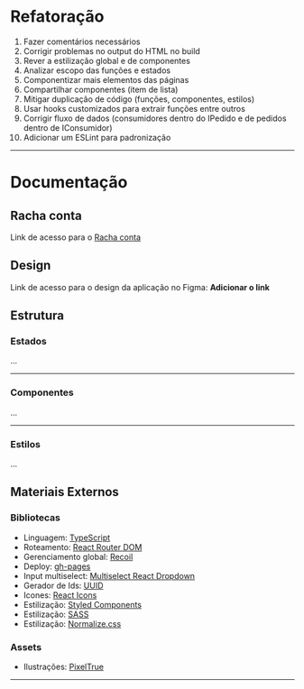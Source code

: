 # Refatoração
1. Fazer comentários necessários
2. Corrigir problemas no output do HTML no build
3. Rever a estilização global e de componentes
4. Analizar escopo das funções e estados
5. Componentizar mais elementos das páginas
6. Compartilhar componentes (item de lista)
7. Mitigar duplicação de código (funções, componentes, estilos)
8. Usar hooks customizados para extrair funções entre outros
9. Corrigir fluxo de dados (consumidores dentro do IPedido e de pedidos dentro de IConsumidor)
10. Adicionar um ESLint para padronização
***

# Documentação
## Racha conta
Link de acesso para o [Racha conta](https://palhanor.github.io/Racha-conta/#/)
## Design
Link de acesso para o design da aplicação no Figma: **Adicionar o link**

## Estrutura
### Estados
...
***
### Componentes
...
***
### Estilos
...
## Materiais Externos
### Bibliotecas
* Linguagem: [TypeScript](https://www.npmjs.com/package/typescript)
* Roteamento: [React Router DOM](https://www.npmjs.com/package/react-router-dom)
* Gerenciamento global: [Recoil](https://www.npmjs.com/package/recoil)
* Deploy: [gh-pages](https://www.npmjs.com/package/gh-pages)
* Input multiselect: [Multiselect React Dropdown](https://www.npmjs.com/package/multiselect-react-dropdown)
* Gerador de Ids: [UUID](https://www.npmjs.com/package/uuid)
* Icones: [React Icons](https://www.npmjs.com/package/react-icons)
* Estilização: [Styled Components](https://www.npmjs.com/package/styled-components)
* Estilização: [SASS](https://www.npmjs.com/package/sass)
* Estilização: [Normalize.css](https://www.npmjs.com/package/normalize.css)
### Assets
* Ilustrações: [PixelTrue](https://www.pixeltrue.com/free-packs/)
***